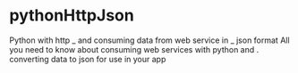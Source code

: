 # pythonHttpJson
Python with http _ and consuming data from web service in _ json format
All you need to know about consuming web services with python and . converting data to json for use in your app
